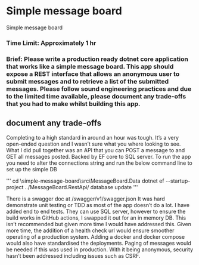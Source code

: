 # Simple message board 

Simple message board
### Time Limit: Approximately 1 hr
### Brief: Please write a production ready dotnet core application that works like a simple message board. This app should expose a REST interface that allows an anonymous user to submit messages and to retrieve a list of the submitted messages. Please follow sound engineering practices and due to the limited time available, please document any trade-offs that you had to make whilst building this app.

## document any trade-offs
Completing to a high standard in around an hour was tough. It’s a very open-ended question and I wasn’t sure what you where looking to see. What I did pull together was an API that you can POST a message to and GET all messages posted. Backed by EF core to SQL server. 
To run the app you need to alter the connections string and run the below command line to set up the simple DB

'''
cd \simple-message-board\src\MessageBoard.Data 
dotnet ef --startup-project ../MessageBoard.RestApi/ database update
'''

There is a swagger doc at /swagger/v1/swagger.json
It was hard demonstrate unit testing or TDD as most of the app doesn’t do a lot. I have added end to end tests. They can use SQL server, however to ensure the build works in GitHub actions, I swapped it out for an in memory DB. This isn’t recommended but given more time I would have addressed this.
Given more time, the addition of a health check url would ensure smoother operating of a production system. Adding a docker and docker compose would also have standardised the deployments. Paging of messages would be needed if this was used in production. With it being anonymous, security hasn’t been addressed including issues such as CSRF.
